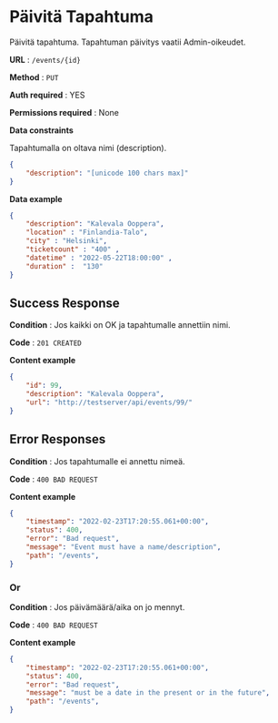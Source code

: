 # Päivitä Tapahtuma

Päivitä tapahtuma. Tapahtuman päivitys vaatii Admin-oikeudet.

**URL** : `/events/{id}`

**Method** : `PUT`

**Auth required** : YES

**Permissions required** : None

**Data constraints**

Tapahtumalla on oltava nimi (description).

```json
{
    "description": "[unicode 100 chars max]"
}
```

**Data example** 

```json
{
    "description": "Kalevala Ooppera",
    "location" : "Finlandia-Talo",
    "city" : "Helsinki",
    "ticketcount" : "400" ,
    "datetime" : "2022-05-22T18:00:00" ,
    "duration" :  "130"
}
```

## Success Response

**Condition** : Jos kaikki on OK ja tapahtumalle annettiin nimi.

**Code** : `201 CREATED`

**Content example**

```json
{
    "id": 99,
    "description": "Kalevala Ooppera",
    "url": "http://testserver/api/events/99/"
}
```

## Error Responses

**Condition** : Jos tapahtumalle ei annettu nimeä.

**Code** : `400 BAD REQUEST`

**Content example**

```json
{
    "timestamp": "2022-02-23T17:20:55.061+00:00",
    "status": 400,
    "error": "Bad request",    
    "message": "Event must have a name/description",
    "path": "/events",
}
```
### Or

**Condition** : Jos päivämäärä/aika on jo mennyt.

**Code** : `400 BAD REQUEST`

**Content example**

```json
{
    "timestamp": "2022-02-23T17:20:55.061+00:00",
    "status": 400,
    "error": "Bad request",    
    "message": "must be a date in the present or in the future",
    "path": "/events",
}
```